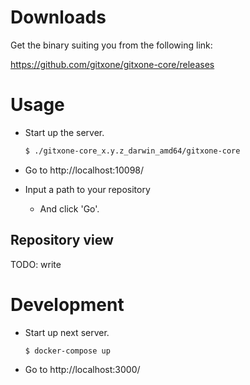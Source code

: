 
# Downloads

Get the binary suiting you from the following link:

https://github.com/gitxone/gitxone-core/releases


# Usage
- Start up the server.
  ```bash
  $ ./gitxone-core_x.y.z_darwin_amd64/gitxone-core
  ```

- Go to http://localhost:10098/
- Input a path to your repository
  - And click 'Go'.

## Repository view
TODO: write


# Development

- Start up next server.
  ```bash
  $ docker-compose up
  ```

- Go to http://localhost:3000/

